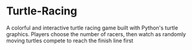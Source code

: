 # Turtle-Racing
A colorful and interactive turtle racing game built with Python's turtle graphics. Players choose the number of racers, then watch as randomly moving turtles compete to reach the finish line first
